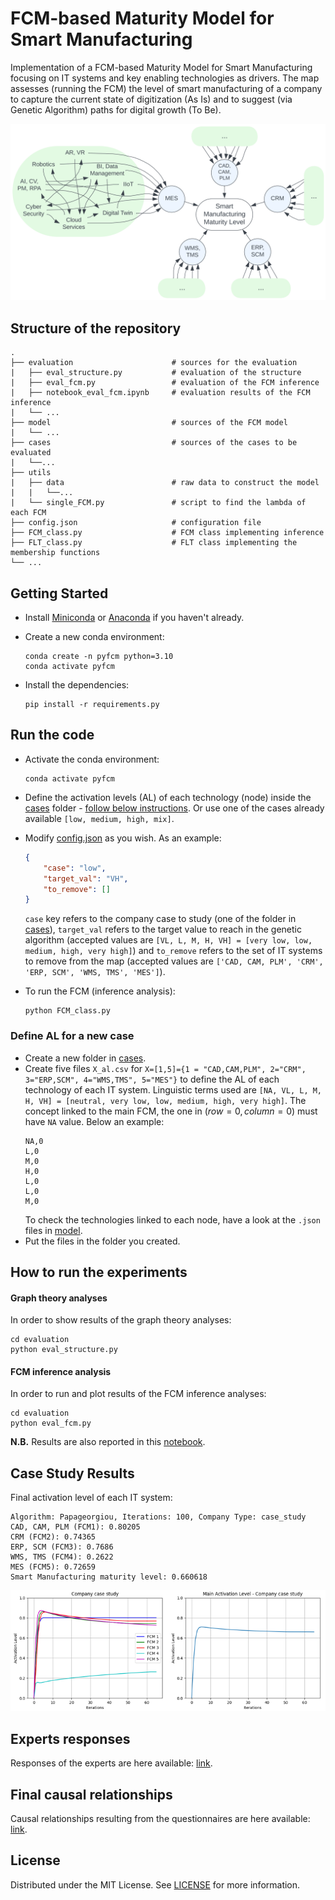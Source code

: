 # FCM-based Maturity Model for Smart Manufacturing 

Implementation of a FCM-based Maturity Model for Smart Manufacturing focusing on IT systems and key enabling technologies as drivers. The map assesses (running the FCM) the level of smart manufacturing of a company to capture the current state of digitization (As Is) and to suggest (via Genetic Algorithm) paths for digital growth (To Be).

![map](images/map.png)

## Structure of the repository
```
.
├── evaluation                      # sources for the evaluation
|   ├── eval_structure.py           # evaluation of the structure
|   ├── eval_fcm.py                 # evaluation of the FCM inference
|   ├── notebook_eval_fcm.ipynb     # evaluation results of the FCM inference
|   └── ...
├── model                           # sources of the FCM model
|   └── ...
├── cases                           # sources of the cases to be evaluated
|   └──...
├── utils
|   ├── data                        # raw data to construct the model
|   |   └──...
|   └── single_FCM.py               # script to find the lambda of each FCM
├── config.json                     # configuration file
├── FCM_class.py                    # FCM class implementing inference
├── FLT_class.py                    # FLT class implementing the membership functions
└── ...
```


## Getting Started

- Install [Miniconda](https://docs.anaconda.com/free/miniconda/) or [Anaconda](https://www.anaconda.com/download) if you haven't already.

- Create a new conda environment:
    ```shell
    conda create -n pyfcm python=3.10
    conda activate pyfcm
    ```

- Install the dependencies:
    ```shell
    pip install -r requirements.py
    ```

## Run the code

- Activate the conda environment:
    ```shell
    conda activate pyfcm
    ```

- Define the activation levels (AL) of each technology (node) inside the [cases](cases) folder - [follow below instructions](#define-al-for-a-new-case). Or use one of the cases already available `[low, medium, high, mix]`.

- Modify [config.json](config.json) as you wish. As an example:
    ```json
    {
        "case": "low",
        "target_val": "VH",
        "to_remove": []
    }
    ```
    `case` key refers to the company case to study (one of the folder in [cases](cases)), `target_val` refers to the target value to reach in the genetic algorithm (accepted values are `[VL, L, M, H, VH] = [very low, low, medium, high, very high]`) and `to_remove` refers to the set of IT systems to remove from the map (accepted values are `['CAD, CAM, PLM', 'CRM', 'ERP, SCM', 'WMS, TMS', 'MES']`).

- To run the FCM (inference analysis):
    ```shell
    python FCM_class.py
    ```


### Define AL for a new case

- Create a new folder in [cases](cases).
- Create five files `X_al.csv` for `X=[1,5]={1 = "CAD,CAM,PLM", 2="CRM", 3="ERP,SCM", 4="WMS,TMS", 5="MES"}` to define the AL of each technology of each IT system. Linguistic terms used are `[NA, VL, L, M, H, VH] = [neutral, very low, low, medium, high, very high]`. The concept linked to the main FCM, the one in $(row=0,column=0)$ must have `NA` value. Below an example:
    ```csv
    NA,0
    L,0
    M,0
    H,0
    L,0
    L,0
    M,0
    ```
    To check the technologies linked to each node, have a look at the `.json` files in [model](model).
- Put the files in the folder you created.

## How to run the experiments

#### Graph theory analyses
In order to show results of the graph theory analyses:
```shell
cd evaluation
python eval_structure.py
```

#### FCM inference analysis
In order to run and plot results of the FCM inference analyses:
```shell
cd evaluation
python eval_fcm.py
```
**N.B.** Results are also reported in this [notebook](evaluation/notebook_eval_fcm.ipynb).

## Case Study Results

Final activation level of each IT system:
```
Algorithm: Papageorgiou, Iterations: 100, Company Type: case_study
CAD, CAM, PLM (FCM1): 0.80205
CRM (FCM2): 0.74365
ERP, SCM (FCM3): 0.7686
WMS, TMS (FCM4): 0.2622
MES (FCM5): 0.72659
Smart Manufacturing maturity level: 0.660618
```

![map](images/case_study.png)

## Experts responses
Responses of the experts are here available: [link](utils/data/responses/).

## Final causal relationships
Causal relationships resulting from the questionnaires are here available: [link](utils/data/).


## License
Distributed under the MIT License. See [LICENSE](LICENSE) for more information.